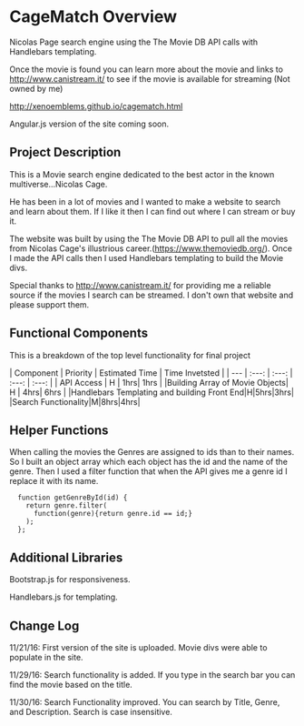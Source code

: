 # CageMatch Overview

Nicolas Page search engine using the The Movie DB API calls with Handlebars templating.

Once the movie is found you can learn more about the movie and links to http://www.canistream.it/ to see if the movie is available for streaming (Not owned by me)

http://xenoemblems.github.io/cagematch.html

Angular.js version of the site coming soon.

## Project Description

This is a Movie search engine dedicated to the best actor in the known multiverse...Nicolas Cage.

He has been in a lot of movies and I wanted to make a website to search and learn about them. 
If I like it then I can find out where I can stream or buy it.

The website was built by using the The Movie DB API to pull all the movies from Nicolas Cage's illustrious career.(https://www.themoviedb.org/). Once I made the API calls then I used Handlebars templating to build the Movie divs.


Special thanks to http://www.canistream.it/ for providing me a reliable source if the movies I search can be streamed. 
I don't own that website and please support them.  


## Functional Components


This is a breakdown of the top level functionality for final project

| Component | Priority | Estimated Time | Time Invetsted |
| --- | :---: |  :---: | :---: | :---: |
| API Access | H | 1hrs| 1hrs |
|Building Array of Movie Objects| H | 4hrs| 6hrs |
|Handlebars Templating and building Front End|H|5hrs|3hrs|
|Search Functionality|M|8hrs|4hrs|

## Helper Functions
When calling the movies the Genres are assigned to ids than to their names. So I built an object array which each object has the id and the name of the genre. Then I used a filter function that when the API gives me a genre id I replace it with its name.
```
  function getGenreById(id) {
    return genre.filter(
      function(genre){return genre.id == id;}
    );
  };
```

## Additional Libraries
Bootstrap.js for responsiveness.

Handlebars.js for templating.


## Change Log
 11/21/16: First version of the site is uploaded. Movie divs were able to populate in the site.
 
 11/29/16: Search functionality is added. If you type in the search bar you can find the movie based on the title.
 
 11/30/16: Search Functionality improved. You can search by Title, Genre, and Description. Search is case insensitive.
